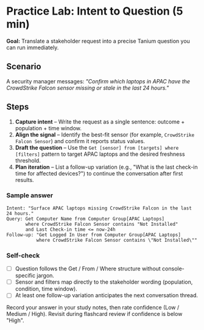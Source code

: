 # Practice Lab: Intent to Question (5 min)

**Goal:** Translate a stakeholder request into a precise Tanium question you can run immediately.

## Scenario

A security manager messages: *"Confirm which laptops in APAC have the CrowdStrike Falcon sensor missing or stale in the last 24 hours."*

## Steps

1. **Capture intent** – Write the request as a single sentence: outcome + population + time window.
2. **Align the signal** – Identify the best-fit sensor (for example, `CrowdStrike Falcon Sensor`) and confirm it reports status values.
3. **Draft the question** – Use the `Get [sensor] from [targets] where [filters]` pattern to target APAC laptops and the desired freshness threshold.
4. **Plan iteration** – List a follow-up variation (e.g., "What is the last check-in time for affected devices?") to continue the conversation after first results.

### Sample answer

```
Intent: "Surface APAC laptops missing CrowdStrike Falcon in the last 24 hours."
Query: Get Computer Name from Computer Group[APAC Laptops]
       where CrowdStrike Falcon Sensor contains "Not Installed"
       and Last Check-in time <= now-24h
Follow-up: "Get Logged In User from Computer Group[APAC Laptops]
           where CrowdStrike Falcon Sensor contains \"Not Installed\""
```

### Self-check

- [ ] Question follows the Get / From / Where structure without console-specific jargon.
- [ ] Sensor and filters map directly to the stakeholder wording (population, condition, time window).
- [ ] At least one follow-up variation anticipates the next conversation thread.

Record your answer in your study notes, then rate confidence (Low / Medium / High). Revisit during flashcard review if confidence is below "High".
